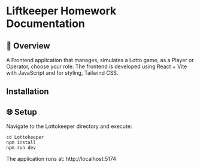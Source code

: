 # Liftkeeper Homework Documentation

## 🚀 Overview

A Frontend application that manages, simulates a Lotto game, as a Player or Operator, choose your role. The frontend is developed using React + Vite with JavaScript and for styling, Tailwind CSS.

## Installation

## 🌐 Setup

Navigate to the Lottokeeper directory and execute:

```
cd Lottokeeper
npm install
npm run dev
```

The application runs at: http://localhost:5174
